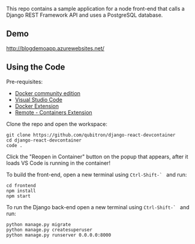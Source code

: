 This repo contains a sample application for a 
node front-end that calls  a Django REST Framework API
and uses a PostgreSQL database.

## Demo
http://blogdemoapp.azurewebsites.net/

## Using the Code

Pre-requisites:
- [Docker community edition](https://docs.docker.com/install/)
- [Visual Studio Code](https://code.visualstudio.com/)
- [Docker Extension](https://marketplace.visualstudio.com/items?itemName=ms-azuretools.vscode-docker)
- [Remote - Containers Extension](https://marketplace.visualstudio.com/items?itemName=ms-vscode-remote.remote-containers)

Clone the repo and open the workspace:
```
git clone https://github.com/qubitron/django-react-devcontainer
cd django-react-devcontainer
code .
```

Click the "Reopen in Container" button on the popup that appears, after it loads VS Code is running in the container!

To build the front-end, open a new terminal using ``` Ctrl-Shift-`  ``` and run:
```
cd frontend
npm install
npm start
```

To run the Django back-end open a new terminal using ``` Ctrl-Shift-`  ``` and run:
```
python manage.py migrate
python manage.py createsuperuser
python manage.py runserver 0.0.0.0:8000
```
